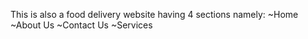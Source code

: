 This is also a food delivery website having 4 sections namely:
~Home
~About Us
~Contact Us
~Services
